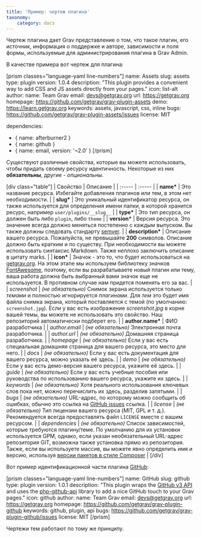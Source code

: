 ```yaml
---
title: 'Пример: чертеж плагина'
taxonomy:
    category: docs
---
```


Чертеж плагина дает Grav представление о том, что такое плагин, его источник, информация о поддержке и авторе, зависимости и поля формы, используемые для администрирования плагина в Grav Admin.

В качестве примера вот чертеж для плагина:

[prism classes="language-yaml line-numbers"]
name: Assets
slug: assets
type: plugin
version: 1.0.4
description: "This plugin provides a convenient way to add CSS and JS assets directly from your pages."
icon: list-alt
author:
  name: Team Grav
  email: devs@getgrav.org
  url: https://getgrav.org
homepage: https://github.com/getgrav/grav-plugin-assets
demo: https://learn.getgrav.org
keywords: assets, javascript, css, inline
bugs: https://github.com/getgrav/grav-plugin-assets/issues
license: MIT

dependencies:
  - { name: afterburner2 }
  - { name: github }
  - { name: email, version: '~2.0' }
[/prism]

Существуют различные свойства, которые вы можете использовать, чтобы придать своему ресурсу идентичность. Некоторые из них **обязательны**, другие - _опциональны_.

[div class="table"]
| Свойство         | Описание                                                                                                                                                                                                                                                                                                                                                                                                      |
| :-----           | :-----                                                                                                                                                                                                                                                                                                                                                                                                           |
| __name*__        | Это название ресурса. Избегайте добавления плагинов или тем, в этом нет необходимости.                                                                                                                                                                                                                                                                                                                    |
| __slug*__        | Это уникальный идентификатор ресурса, он также используется для определения имени папки, в которой хранится ресурс, например `user/plugins/__slug__` |
| __type*__        | Это тип ресурса, он должен быть либо `plugin`, либо `theme` |
| __version*__     | Версия ресурса. Это значение всегда должно меняться постепенно с каждым выпуском. Вы также должны следовать стандарту [semver](https://semver.org/).                                                                                                                                                                                                                                                   |
| __description*__ | Описание вашего ресурса. Пожалуйста, не превышайте **200** символов. Описание должно быть кратким и по существу. При необходимости вы можете использовать синтаксис Markdown. Также неплохо заключить описание в цитату marks.                                                                                                                                                                     |
| __icon*__        | Значок - это то, что будет использоваться на [getgrav.org](https://getgrav.org). На этом этапе мы используем библиотеку значков [FontAwesome](https://fortawesome.github.io/Font-Awesome/icons/), поэтому, если вы разрабатываете новый плагин или тему, ваша работа должна быть выбранный вами значок еще не используется. В противном случае нам придется поменять его за вас.                                                                |
| _screenshot_     | _(не обязательно)_ Снимок экрана используется только _темами_ и полностью игнорируется _плагинами_. Для _тем_ это будет имя файла снимка экрана, который поставляется с темой (по умолчанию: `screenshot.jpg`). Если у вас есть изображение _screenshot.jpg_ в корне вашей темы, вы можете не использовать это свойство. Наш репозиторий автоматически подберет его.                                        |
| __author.name*__ | ФИО разработчика                                                                                                                                                                                                                                                                                                                                                                                          |
| _author.email_   | _(не обязательно)_ Электронная почта разработчика.                                                                                                                                                                                                                                                                                                                                                                                |
| _author.url_     | _(не обязательно)_ Домашняя страница разработчика.                                                                                                                                                                                                                                                                                                                                                                             |
| _homepage_       | _(не обязательно)_ Если у вас есть специальная домашняя страница для вашего ресурса, это место для него.                                                                                                                                                                                                                                                                                                                 |
| _docs_           | _(не обязательно)_ Если у вас есть документация для вашего ресурса, можно указать её здесь.                                                                                                                                                                                                                                                                                                                        |
| _demo_           | _(не обязательно)_ Если у вас есть демо-версия вашего ресурса, укажите её здесь.                                                                                                                                                                                                                                                                                                                                |
| _guide_          | _(не обязательно)_ Если у вас есть учебные пособия или руководства по использованию вашего ресурса, укажите их здесь.                                                                                                                                                                                                                                                                                                                             |
| _keywords_       | _(не обязательно)_ Хотя реального использования ключевых слов пока нет, можно перечислить их здесь, разделив запятыми.                                                                                                                                                                                                                                                                               |
| _bugs_           | _(не обязательно)_ URL-адрес, по которому можно сообщить об ошибках, обычно это ссылка на [GitHub issues](https://guides.github.com/features/issues/) ссылка.                                                                                                                                                                                                                                                                     |
| _license_        | _(не обязательно)_ Тип лицензии вашего ресурса (MIT, GPL и т. д.). Рекомендуется всегда предоставлять файл `LICENSE` вместе с вашим ресурсом.                                                                                                                                                                                                                                                                    |
| _dependencies_   | _(не обязательно)_ Список зависимостей, которые требуются плагину/теме. По умолчанию для их установки используется GPM, однако, если указан необязательный URL-адрес репозитория GIT, возможна также установка прямо из репозитория. Также, если вы используете массив, вы можете явно определить имя и версию, используя [версии пакетов в стиле Composer](https://getcomposer.org/doc/articles/versions.md) |
[/div]

Вот пример идентификационной части плагина [GitHub](https://github.com/getgrav/grav-plugin-github):

[prism classes="language-yaml line-numbers"]
name: GitHub
slug: github
type: plugin
version: 1.0.1
description: "This plugin wraps the [GitHub v3 API](https://developer.github.com/v3/) and uses the [php-github-api](https://github.com/KnpLabs/php-github-api/) library to add a nice GitHub touch to your Grav pages."
icon: github
author:
  name: Team Grav
  email: devs@getgrav.org
  url: https://getgrav.org
homepage: https://github.com/getgrav/grav-plugin-github
keywords: github, plugin, api
bugs: https://github.com/getgrav/grav-plugin-github/issues
license: MIT
[/prism]

Чертежи тем работают по тому же принципу.
